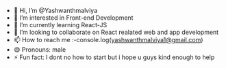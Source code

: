 - 👋 Hi, I’m @Yashwanthmalviya
- 👀 I’m interested in Front-end Development
- 🌱 I’m currently learning React-JS
- 💞️ I’m looking to collaborate on React realated web and app development
- 📫 How to reach me :-console.log(yashwanthmalviya1@gmail.com)
- 😄 Pronouns: male 
- ⚡ Fun fact: I dont no how to start but i hope u guys kind enough to help

<!---
Yashwanthmalviya/Yashwanthmalviya is a ✨ special ✨ repository because its `README.md` (this file) appears on your GitHub profile.
You can click the Preview link to take a look at your changes.
--->
